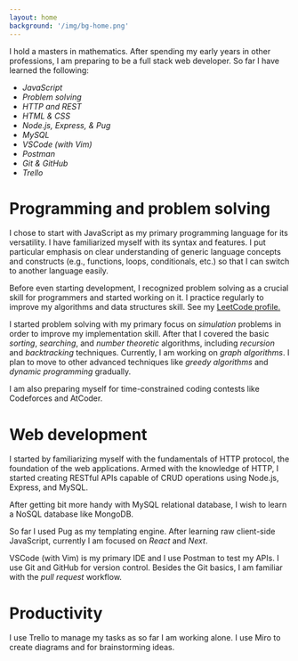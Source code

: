 ```yaml
---
layout: home
background: '/img/bg-home.png'
---
```


I hold a masters in mathematics. After spending my early years in other professions, I am preparing to be a full stack web developer. So far I have learned the following:

* _JavaScript_
* _Problem solving_
* _HTTP and REST_
* _HTML & CSS_
* _Node.js, Express, & Pug_
* _MySQL_
* _VSCode (with Vim)_
* _Postman_
* _Git & GitHub_
* _Trello_

# Programming and problem solving

I chose to start with JavaScript as my primary programming language for its versatility. I have familiarized myself with its syntax and features. I put particular emphasis on clear understanding of generic language concepts and constructs (e.g., functions, loops, conditionals, etc.) so that I can switch to another language easily.

Before even starting development, I recognized problem solving as a crucial skill for programmers and started working on it. I practice regularly to improve my algorithms and data structures skill. See my [LeetCode profile.](https://leetcode.com/uhsnigdha/)

I started problem solving with my primary focus on _simulation_ problems in order to improve my implementation skill. After that I covered the basic _sorting_, _searching_, and _number theoretic_ algorithms, including _recursion_ and _backtracking_ techniques. Currently, I am working on _graph algorithms_. I plan to move to other advanced techniques like _greedy algorithms_ and _dynamic programming_ gradually.

I am also preparing myself for time-constrained coding contests like Codeforces and AtCoder.

# Web development

I started by familiarizing myself with the fundamentals of HTTP protocol, the foundation of the web applications. Armed with the knowledge of HTTP, I started creating RESTful APIs capable of CRUD operations using Node.js, Express, and MySQL.

After getting bit more handy with MySQL relational database, I wish to learn a NoSQL database like MongoDB.

So far I used Pug as my templating engine. After learning raw client-side JavaScript, currently I am focused on _React_ and _Next_.

VSCode (with Vim) is my primary IDE and I use Postman to test my APIs. I use Git and GitHub for version control. Besides the Git basics, I am familiar with the _pull request_ workflow.

# Productivity

I use Trello to manage my tasks as so far I am working alone. I use Miro to create diagrams and for brainstorming ideas.
